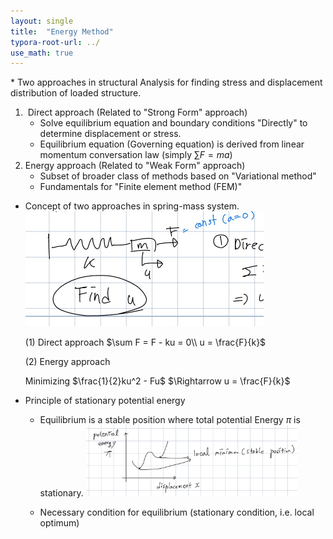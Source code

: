 ```yaml
---
layout: single
title:  "Energy Method"
typora-root-url: ../
use_math: true
---
```


&#42; Two approaches in structural Analysis for finding stress and displacement distribution of loaded structure.

1. ​	Direct approach (Related to "Strong Form" approach)
   - Solve equilibrium equation and boundary conditions "Directly" to determine displacement or stress.
   - Equilibrium equation (Governing equation) is derived from linear momentum conversation law (simply $\sum F = ma$)
2. Energy approach (Related to "Weak Form" approach)
   - Subset of broader class of methods based on "Variational method"
   - Fundamentals for "Finite element method (FEM)"

- Concept of two approaches in spring-mass system.
  <img src="/images/2023-09-11-Energy Method/image-20230913113029744.png" alt="image-20230913113029744" style="zoom:50%;" />

  (1) Direct approach
  $\sum F = F - ku = 0\\
  u = \frac{F}{k}$

  (2) Energy approach

  Minimizing  $\frac{1}{2}ku^2 - Fu$
  $\Rightarrow u = \frac{F}{k}$

  

- Principle of stationary potential energy
  - Equilibrium is a stable position where total potential Energy $\pi$ is stationary.
    <img src="/images/2023-09-11-Energy Method/image-20230913173306768.png" alt="image-20230913173306768" style="zoom: 33%;" />
  
  - Necessary condition for equilibrium (stationary condition, i.e. local optimum)

